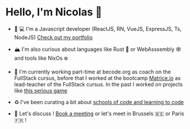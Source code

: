 # Hello, I'm Nicolas 👋

- 📱 💻 I'm a Javascript developer (ReactJS, RN, VueJS, ExpressJS, Ts, NodeJS) [Check out my portfolio](https://nicolashov.github.io/)

- 🏔 I'm also curious about languages like Rust 🦀 or WebAsssembly 🕸️ and tools like NixOs ❄️

- 🍰 I'm currently working part-time at becode.org as coach on the FullStack cursus, before that I worked at the bootcamp [Matrice.io](https://matrice.io/) as lead-teacher of the FullStack cursus. In the past I worked on projects like [this serious game](https://gitlab.com/la-boussole/gaoblaze/track/-/graphs/master)

- ♻️ I've been curating a bit about [schools of code and learning to code](https://twitter.com/i/lists/1317409507761324033) 

- 💬 Let's discuss ! [Book a meeting](https://calendly.com/hovart-nicolas/30min) or let's meet in Brussels 🇧🇪 or Paris 🇫🇷 !

